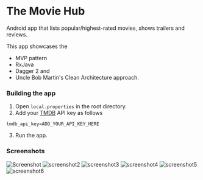 # The Movie Hub
Android app that lists popular/highest-rated movies, shows trailers and reviews.

This app showcases the 
* MVP pattern
* RxJava
* Dagger 2 and 
* Uncle Bob Martin's Clean Architecture approach.

### Building the app
1. Open `local.properties` in the root directory.
2. Add your [TMDB](https://themoviedb.org) API key as follows
```
tmdb_api_key=ADD_YOUR_API_KEY_HERE
```
3. Run the app.

### Screenshots
![Screenshot](http://i.imgur.com/72PypXCm.png) 
![screenshot2](http://imgur.com/I96Eka6m.png)
![screenshot3](http://imgur.com/4qHZcejm.png)
![screenshot4](http://imgur.com/m7J8HzUm.png)
![screenshot5](http://imgur.com/PwtjZHKm.png)
![screenshot6](http://imgur.com/kNHjCXSm.png)
